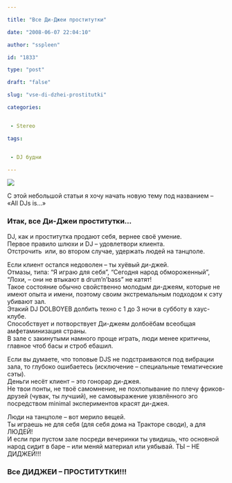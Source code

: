 ```yaml
---

title: "Все Ди-Джеи проститутки"

date: "2008-06-07 22:04:10"

author: "sspleen"

id: "1833"

type: "post"

draft: "false"

slug: "vse-di-dzhei-prostitutki"

categories:


 - Stereo

tags:


 - DJ будни

---
```

[![](/uploads/2012/05/dj-шлюха.jpg)](/2008/06/vse-di-dzhei-prostitutki/dj-shlyuxa/)  
  
С этой небольшой статьи я хочу начать новую тему под названием – «All DJs is…»  

### Итак, все Ди-Джеи проститутки…

  
DJ, как и проститутка продают себя, вернее своё умение.  
Первое правило шлюхи и DJ – удовлетвори клиента.  
Отстрочить  или, во втором случае, удержать людей на танцполе.  
  
Если клиент остался недоволен – ты хуёвый ди-джей.  
Отмазы, типа: “Я играю для себя”, “Сегодня народ обмороженный”, “Лохи, – они не втыкают в drum’n’bass” не катят!  
Такое состояние обычно свойственно молодым ди-джеям, которые не имеют опыта и имени, поэтому своим экстремальным подходом к сэту убивают зал.  
Этакий DJ DOLBOYEB долбить техно c 1 до 3 ночи в субботу в хаус-клубе.  
Способствует и потворствует Ди-джеям долбоёбам всеобщая амфетаминизация страны.  
В зале с закинутыми намного проще играть, люди менее критичны, главное чтоб басы и строб ебашил.  
  
Если вы думаете, что топовые DJS не подстраиваются под вибрации зала, то глубоко ошибаетесь (исключение – специальные тематические сэты).  
Деньги несёт клиент – это гонорар ди-джея.  
Не твои понты, не твоё самомнение, не похлопывание по плечу фриков-друзей (чувак, ты лучший), не самовыражение уязвлённого эго посредством minimal экспериментов красят ди-джея.  
  
Люди на танцполе – вот мерило вещей.  
Ты играешь не для себя (для себя дома на Тракторе своди), а для ЛЮДЕЙ!  
И если при пустом зале посреди вечеринки ты увидишь, что основной народ сидит в баре – или меняй материал или уябывай. ТЫ – НЕ ДИДЖЕЙ!!!  

### Все ДИДЖЕИ – ПРОСТИТУТКИ!!!